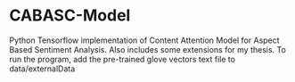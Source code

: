 # CABASC-Model
Python Tensorflow implementation of Content Attention Model for Aspect Based Sentiment Analysis. Also includes some extensions for my thesis.
To run the program, add the pre-trained glove vectors text file to data/externalData
